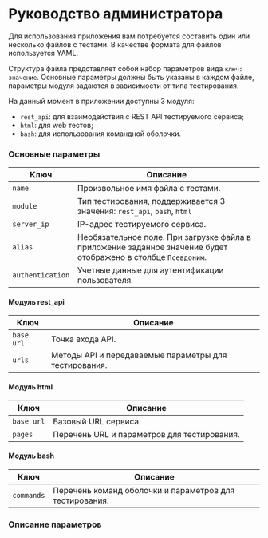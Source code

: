 # Руководство администратора

Для использования приложения вам потребуется составить один или несколько файлов с тестами. В качестве формата для файлов используется YAML.

Структура файла представляет собой набор параметров вида `ключ: значение`. Основные параметры должны быть указаны в каждом файле, параметры модуля задаются в зависимости от типа тестирования.

На данный момент в приложении доступны 3 модуля:

* `rest_api`: для взаимодействия с REST API тестируемого сервиса;
* `html`: для web тестов;
* `bash`: для использования командной оболочки.

### Основные параметры <a href="#global-keys" id="global-keys"></a>

| Ключ             | Описание                                                                                                       |
| ---------------- | -------------------------------------------------------------------------------------------------------------- |
| `name`           | Произвольное имя файла с тестами.                                                                              |
| `module`         | Тип тестирования, поддерживается 3 значения: `rest_api`, `bash`, `html`                                        |
| `server_ip`      | IP-адрес тестируемого сервиса.                                                                                 |
| `alias`          | Необязательное поле. При загрузке файла в приложение заданное значение будет отображено в столбце `Псевдоним`. |
| `authentication` | Учетные данные для аутентификации пользователя.                                                                |

#### Модуль rest\_api <a href="#rest-api-keys" id="rest-api-keys"></a>

| Ключ       | Описание                                              |
| ---------- | ----------------------------------------------------- |
| `base url` | Точка входа API.                                      |
| `urls`     | Методы API и передаваемые параметры для тестирования. |

#### Модуль html <a href="#html-keys" id="html-keys"></a>

| Ключ       | Описание                                    |
| ---------- | ------------------------------------------- |
| `base url` | Базовый URL сервиса.                        |
| `pages`    | Перечень URL и параметров для тестирования. |

#### Модуль bash <a href="#shell-keys" id="shell-keys"></a>

| Ключ       | Описание                                                |
| ---------- | ------------------------------------------------------- |
| `commands` | Перечень команд оболочки и параметров для тестирования. |

### Описание параметров <a href="#reference" id="reference"></a>

